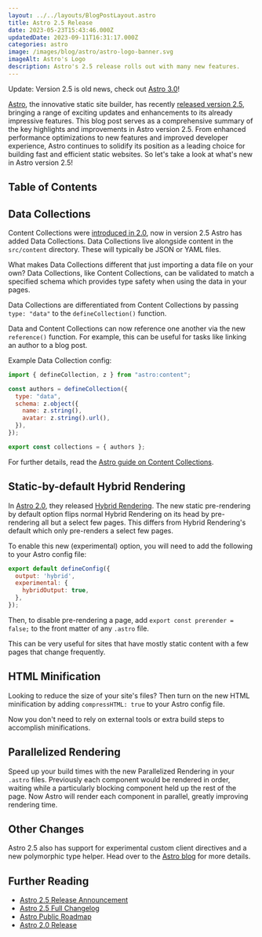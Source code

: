 ```yaml
---
layout: ../../layouts/BlogPostLayout.astro
title: Astro 2.5 Release
date: 2023-05-23T15:43:46.000Z
updatedDate: 2023-09-11T16:31:17.000Z
categories: astro
image: /images/blog/astro/astro-logo-banner.svg
imageAlt: Astro's Logo
description: Astro's 2.5 release rolls out with many new features.
---
```


Update: Version 2.5 is old news, check out [Astro 3.0](../astro-3-0-release/)!

[Astro](../astro/), the innovative static site builder, has recently [released version 2.5](https://astro.build/blog/astro-250/),
bringing a range of exciting updates and enhancements to its already impressive features.
This blog post serves as a comprehensive summary of the key highlights and improvements
in Astro version 2.5. From enhanced performance optimizations to new features
and improved developer experience, Astro continues to solidify its position as a
leading choice for building fast and efficient static websites. So let's take a
look at what's new in Astro version 2.5!

## Table of Contents

## Data Collections

Content Collections were [introduced in 2.0](../astro-2-0-release/), now in version
2.5 Astro has added Data Collections. Data Collections live alongside content
in the `src/content` directory. These will typically be JSON or YAML files.

What makes Data Collections different that just importing a data file on your own?
Data Collections, like Content Collections, can be validated to match a specified
schema which provides type safety when using the data in your pages.

Data Collections are differentiated from Content Collections by passing
`type: "data"` to the `defineCollection()` function.

Data and Content Collections can now reference one another via the new `reference()`
function. For example, this can be useful for tasks like linking an author
to a blog post.

Example Data Collection config:

```javascript
import { defineCollection, z } from "astro:content";

const authors = defineCollection({
  type: "data",
  schema: z.object({
    name: z.string(),
    avatar: z.string().url(),
  }),
});

export const collections = { authors };
```

For further details, read the [Astro guide on Content Collections](https://docs.astro.build/en/guides/content-collections/).

## Static-by-default Hybrid Rendering

In [Astro 2.0](../astro-2-0-release/), they released [Hybrid Rendering](https://docs.astro.build/en/guides/server-side-rendering/#hybrid-rendering).
The new static pre-rendering by default option flips normal Hybrid Rendering on
its head by pre-rendering all but a select few pages. This differs from Hybrid
Rendering's default which only pre-renders a select few pages.

To enable this new (experimental) option, you will need to add the following to
your Astro config file:

```javascript
export default defineConfig({
  output: 'hybrid',
  experimental: {
    hybridOutput: true,
  },
});
```

Then, to disable pre-rendering a page, add `export const prerender = false;`
to the front matter of any `.astro` file.

This can be very useful for sites that have mostly static content with a few
pages that change frequently.

## HTML Minification

Looking to reduce the size of your site's files? Then turn on the new HTML
minification by adding `compressHTML: true` to your Astro config file.

Now you don't need to rely on external tools or extra build steps to accomplish
minifications.

## Parallelized Rendering

Speed up your build times with the new Parallelized Rendering in your `.astro`
files. Previously each component would be rendered in order, waiting while a
particularly blocking component held up the rest of the page. Now Astro
will render each component in parallel, greatly improving rendering time.

## Other Changes

Astro 2.5 also has support for experimental custom client directives and
a new polymorphic type helper. Head over to the [Astro blog](https://astro.build/blog/astro-250/)
for more details.

## Further Reading

- [Astro 2.5 Release Announcement](https://astro.build/blog/astro-250/)
- [Astro 2.5 Full Changelog](https://github.com/withastro/astro/pull/7090)
- [Astro Public Roadmap](https://github.com/orgs/withastro/projects/11/views/1)
- [Astro 2.0 Release](../astro-2-0-release/)
